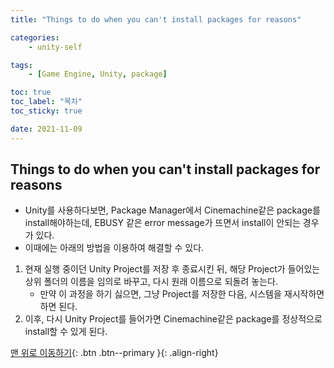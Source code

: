 ```yaml
---
title: "Things to do when you can't install packages for reasons"

categories:
    - unity-self

tags:
    - [Game Engine, Unity, package]

toc: true
toc_label: "목차"
toc_sticky: true

date: 2021-11-09
---
```


## Things to do when you can't install packages for reasons
- Unity를 사용하다보면, Package Manager에서 Cinemachine같은 package를 install해야하는데, EBUSY 같은 error message가 뜨면서 install이 안되는 경우가 있다.
- 이때에는 아래의 방법을 이용하여 해결할 수 있다.
1. 현재 실행 중이던 Unity Project를 저장 후 종료시킨 뒤, 해당 Project가 들어있는 상위 폴더의 이름을 임의로 바꾸고, 다시 원래 이름으로 되돌려 놓는다.
    - 만약 이 과정을 하기 싫으면, 그냥 Project를 저장한 다음, 시스템을 재시작하면 하면 된다.
2. 이후, 다시 Unity Project를 들어가면 Cinemachine같은 package를 정상적으로 install할 수 있게 된다.


[맨 위로 이동하기](#){: .btn .btn--primary }{: .align-right}